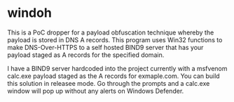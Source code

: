 # windoh

This is a PoC dropper for a payload obfuscation technique whereby the payload is stored in DNS A records. This program uses Win32 functions to make DNS-Over-HTTPS to a self hosted BIND9 server that has your payload staged as A records for the specified domain.

I have a BIND9 server hardcoded into the project currently with a msfvenom calc.exe payload staged as the A records for exmaple.com. You can build this solution in releasee mode. Go through the prompts and a calc.exe window will pop up without any alerts on Windows Defender.
